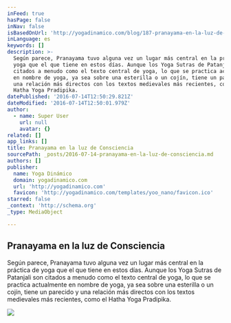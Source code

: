 ```yaml
---
inFeed: true
hasPage: false
inNav: false
isBasedOnUrl: 'http://yogadinamico.com/blog/187-pranayama-en-la-luz-de-consciencia'
inLanguage: es
keywords: []
description: >-
  Según parece, Pranayama tuvo alguna vez un lugar más central en la práctica de
  yoga que el que tiene en estos días. Aunque los Yoga Sutras de Patanjali son
  citados a menudo como el texto central de yoga, lo que se practica actualmente
  en nombre de yoga, ya sea sobre una esterilla o un cojín, tiene un parecido y
  una relación más directos con los textos medievales más recientes, como el
  Hatha Yoga Pradipika.
datePublished: '2016-07-14T12:50:29.821Z'
dateModified: '2016-07-14T12:50:01.979Z'
author:
  - name: Super User
    url: null
    avatar: {}
related: []
app_links: []
title: Pranayama en la luz de Consciencia
sourcePath: _posts/2016-07-14-pranayama-en-la-luz-de-consciencia.md
authors: []
publisher:
  name: Yoga Dinámico
  domain: yogadinamico.com
  url: 'http://yogadinamico.com'
  favicon: 'http://yogadinamico.com/templates/yoo_nano/favicon.ico'
starred: false
_context: 'http://schema.org'
_type: MediaObject

---
```

<article style=""><h1>Pranayama en la luz de Consciencia</h1><p>Según parece, Pranayama tuvo alguna vez un lugar más central en la práctica de yoga que el que tiene en estos días. Aunque los Yoga Sutras de Patanjali son citados a menudo como el texto central de yoga, lo que se practica actualmente en nombre de yoga, ya sea sobre una esterilla o un cojín, tiene un parecido y una relación más directos con los textos medievales más recientes, como el Hatha Yoga Pradipika.</p><img src="http://yogadinamico.com/images/fotos/pranayama_post3.jpg" /></article>